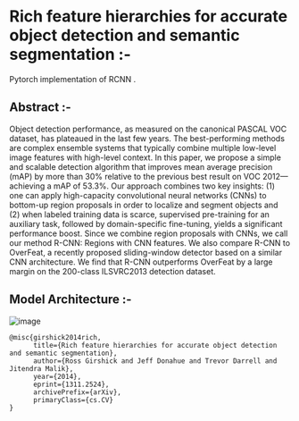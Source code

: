 # Rich feature hierarchies for accurate object detection and semantic segmentation :- 

Pytorch implementation of RCNN .


## Abstract :- 
Object detection performance, as measured on the
canonical PASCAL VOC dataset, has plateaued in the last
few years. The best-performing methods are complex ensemble systems that typically combine multiple low-level
image features with high-level context. In this paper, we
propose a simple and scalable detection algorithm that improves mean average precision (mAP) by more than 30%
relative to the previous best result on VOC 2012—achieving
a mAP of 53.3%. Our approach combines two key insights:
(1) one can apply high-capacity convolutional neural networks (CNNs) to bottom-up region proposals in order to
localize and segment objects and (2) when labeled training
data is scarce, supervised pre-training for an auxiliary task,
followed by domain-specific fine-tuning, yields a significant
performance boost. Since we combine region proposals
with CNNs, we call our method R-CNN: Regions with CNN
features. We also compare R-CNN to OverFeat, a recently
proposed sliding-window detector based on a similar CNN
architecture. We find that R-CNN outperforms OverFeat
by a large margin on the 200-class ILSVRC2013 detection
dataset.

## Model Architecture :- 
![image](https://user-images.githubusercontent.com/76057253/134125956-1765eefb-c6c1-436a-89a9-5972d3847805.png)

```
@misc{girshick2014rich,
      title={Rich feature hierarchies for accurate object detection and semantic segmentation}, 
      author={Ross Girshick and Jeff Donahue and Trevor Darrell and Jitendra Malik},
      year={2014},
      eprint={1311.2524},
      archivePrefix={arXiv},
      primaryClass={cs.CV}
}
```

